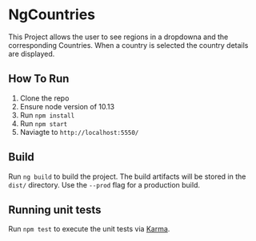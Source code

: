 # NgCountries

This Project allows the user to see regions in a dropdowna and the corresponding Countries. When a country is selected the country details are displayed.

## How To Run

1. Clone the repo
2. Ensure node version of 10.13
3. Run `npm install`
4. Run `npm start`
5. Naviagte to  `http://localhost:5550/`

## Build

Run `ng build` to build the project. The build artifacts will be stored in the `dist/` directory. Use the `--prod` flag for a production build.

## Running unit tests

Run `npm test` to execute the unit tests via [Karma](https://karma-runner.github.io).